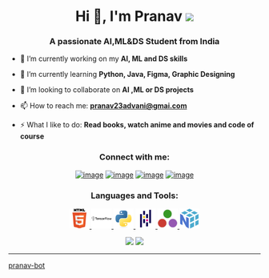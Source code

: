 <h1 align="center">Hi 👋, I'm Pranav <img height="40" src="https://emoji.gg/assets/emoji/7333-parrotdance.gif"></h1>
<h3 align="center">A passionate AI,ML&DS Student from India</h3>

- 🔭 I’m currently working on my **AI, ML and DS skills**

- 🌱 I’m currently learning **Python, Java, Figma, Graphic Designing**

- 👯 I’m looking to collaborate on **AI ,ML or DS projects**

- 📫 How to reach me: **pranav23advani@gmai.com**

- ⚡ What I like to do: **Read books, watch anime and movies and code of course**

<h3 align="center">Connect with me:</h3>
<div align="center">

[![image](https://img.shields.io/badge/LinkedIn-0077B5?style=for-the-badge&logo=linkedin&logoColor=white)](https://www.linkedin.com/in/lauro_brant-1/)
[![image](https://img.shields.io/badge/Instagram-E4405F?style=for-the-badge&logo=instagram&logoColor=white)](https://www.instagram.com/pranavadvani2003/)
[![image](https://img.shields.io/badge/Twitter-1DA1F2?style=for-the-badge&logo=twitter&logoColor=white)](https://twitter.com/PranavAdvani3)
[![image](https://img.shields.io/badge/Gmail-D14836?style=for-the-badge&logo=gmail&logoColor=white)](mailto:produtor.pranav23advani@gmail.com)
  
</div>

<h3 align="center">Languages and Tools:</h3>

<p align="center"> 
  <a href="https://scikit-learn.org/stable/index.html" target="_blank"> 
    <img src="https://raw.githubusercontent.com/devicons/devicon/master/icons/html5/html5-original-wordmark.svg" alt="html5" width="40" height="40"/> 
  </a>
  <a href="https://www.tensorflow.org/" target="_blank"> 
    <img src="https://github.com/devicons/devicon/blob/master/icons/tensorflow/tensorflow-line-wordmark.svg" alt="css3" width="40" height="40"/> 
  </a> 
  <a href="https://www.python.org" target="_blank"> 
    <img src="https://raw.githubusercontent.com/devicons/devicon/master/icons/python/python-original.svg" alt="python" width="40" height="40"/> 
  </a>  
  <a href="https://pandas.pydata.org/" target="_blank"> 
    <img src="https://github.com/devicons/devicon/blob/master/icons/pandas/pandas-original.svg"alt="javascript" width="40" height="40"/> 
  </a> 
  <a href="https://julialang.org/" target="_blank"> 
    <img src="https://github.com/devicons/devicon/blob/master/icons/julia/julia-original.svg" alt="linux" width="40" height="40"/> 
  </a> 
  <a href="https://numpy.org/" target="_blank"> 
    <img src="https://github.com/devicons/devicon/blob/master/icons/numpy/numpy-original.svg" alt="git" width="40" height="40"/> 
  </a>
</p>

<p align= "center">
  <img height= "150" src="https://github-readme-stats.vercel.app/api?username=pranav-bot&theme=react&show_icons=true&include_all_commits=true" />
  <img height= "150" src="https://github-readme-stats.vercel.app/api/top-langs/?username=pranav-bot&theme=react&layout=compact" />
</p>

------

[pranav-bot](https://github.com/pranav-bot)
